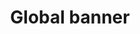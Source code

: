 ---
layout: component-documentation
sectionKey: Components
eleventyNavigation:
  parent: Components
title: Global banner
description: Used to communicate important information on throughout GOV.UK
whenToUse:
  "
  The global banner is activated in the following event:

  - General election

  - Special topic that Number 10 wants us to promote
  "
whenNotToUse: 
accessibilty:
howItWorks:
  "A site-wide (global) banner can be activated to convey important information on GOV.UK which is not deemed emergency-level information. Unlike the emergency banner, we show a user the global banner no more than 3 times, by storing the view count in a cookie."
variations:
  0:
    title:
    description:
insights:
  0:
    title: Site-wide banner and featured homepage promo for the 2024 General Election
    link: https://docs.google.com/document/d/16B-lygYgDHT-gwbjTHQaNsdx9_y2Ikdg2wiU5ekio4w/edit?usp=sharing
    description: Information regarding the site-wide banner during the 2024 General Election
    date: May 31, 2024
  1:
    title: Global banner performance
    link: https://docs.google.com/document/d/1ltH8ydXj_W_clYimAtf1MGwQksITxz-q5Yk9E9H5yBY/edit?usp=sharing
    description: Performance of the global banner during COVID and Brexit
    date: May 1, 2020
designLibraries:
  0:
    title:
    link:
issues:
  0:
    title:
    link:
issueLink:
---